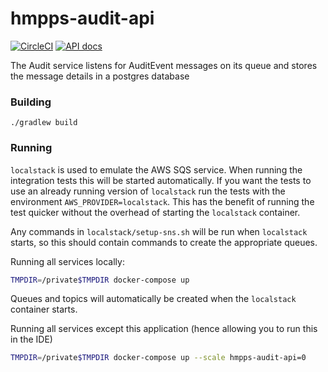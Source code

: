 # hmpps-audit-api

[![CircleCI](https://circleci.com/gh/ministryofjustice/hmpps-audit-api/tree/main.svg?style=svg)](https://circleci.com/gh/ministryofjustice/audit-api)
[![API docs](https://img.shields.io/badge/API_docs_-view-85EA2D.svg?logo=swagger)](https://audit-api-dev.hmpps.service.justice.gov.uk/swagger-ui.html)

The Audit service listens for AuditEvent messages on its queue and stores the message details in a postgres database

### Building

```./gradlew build```

### Running

`localstack` is used to emulate the AWS SQS service. When running the integration tests this will be started automatically. If you want the tests to use an already running version of `localstack` run the tests with the environment `AWS_PROVIDER=localstack`. This has the benefit of running the test quicker without the overhead of starting the `localstack` container.

Any commands in `localstack/setup-sns.sh` will be run when `localstack` starts, so this should contain commands to create the appropriate queues.

Running all services locally:
```bash
TMPDIR=/private$TMPDIR docker-compose up 
```
Queues and topics will automatically be created when the `localstack` container starts.

Running all services except this application (hence allowing you to run this in the IDE)

```bash
TMPDIR=/private$TMPDIR docker-compose up --scale hmpps-audit-api=0 
```
